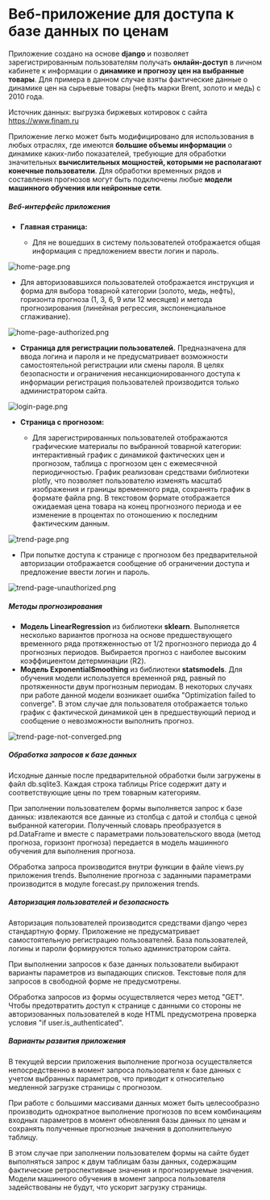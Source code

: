 # Веб-приложение для доступа к базе данных по ценам

Приложение создано на основе **django** и позволяет зарегистрированным пользователям получать **онлайн-доступ** в личном кабинете к информации о **динамике и прогнозу цен на выбранные товары**. Для примера в данном случае взяты фактические данные о динамике цен на сырьевые товары (нефть марки Brent, золото и медь) с 2010 года.

Источник данных: выгрузка биржевых котировок с сайта https://www.finam.ru

Приложение легко может быть модифицировано для использования в любых отраслях, где имеются **большие объемы информации** о динамике каких-либо показателей, требующие для обработки значительных **вычислительных мощностей, которыми не располагают конечные пользователи**. Для обработки временных рядов и составления прогнозов могут быть подключены любые **модели машинного обучения или нейронные сети**.

##### Веб-интерфейс приложения

- **Главная страница:**

  - Для не вошедших в систему пользователей отображается общая информация с предложением ввести логин и пароль.

![home-page.png](home-page.png)

  - Для авторизовавшихся пользователей отображается инструкция и форма для выбора товарной категории (золото, медь, нефть), горизонта прогноза (1, 3, 6, 9 или 12 месяцев) и метода прогнозирования (линейная регрессия, экспоненциальное сглаживание).

![home-page-authorized.png](home-page-authorized.png)

- **Страница для регистрации пользователей.** Предназначена для ввода логина и пароля и не предусматривает возможности самостоятельной регистрации или смены пароля. В целях безопасности и ограничения несанкционированного доступа к информации регистрация пользователей производится только администратором сайта.

![login-page.png](login-page.png)

- **Страница с прогнозом:**

  - Для зарегистрированных пользователей отображаются графические материалы по выбранной товарной категории: интерактивный график с динамикой фактических цен и прогнозом, таблица с прогнозом цен с ежемесячной периодичностью. График реализован средствами библиотеки plotly, что позволяет пользователю изменять масштаб изображения и границы временного ряда, сохранять график в формате файла png. В текстовом формате отображается ожидаемая цена товара на конец прогнозного периода и ее изменение в процентах по отоношению к последним фактическим данным.

![trend-page.png](trend-page.png)

  - При попытке доступа к странице с прогнозом без предварительной авторизации отображается сообщение об ограничении доступа и предложение ввести логин и пароль.

![trend-page-unauthorized.png](trend-page-unauthorized.png)

##### Методы прогнозирования

- **Модель LinearRegression** из библиотеки **sklearn**. Выполняется несколько вариантов прогноза на основе предшествующего временного ряда протяженностью от 1/2 прогнозного периода до 4 прогнозных периодов. Выбирается прогноз с наиболее высоким коэффициентом детерминации (R2).
- **Модель ExponentialSmoothing** из библиотеки **statsmodels**. Для обучения модели используется временной ряд, равный по протяженности двум прогнозным периодам. В некоторых случаях при работе данной модели возникает ошибка "Optimization failed to converge". В этом случае для пользователя отображается только график с фактической динамикой цен в предшествующий период и сообщение о невозможности выполнить прогноз.

![trend-page-not-converged.png](trend-page-not-converged.png)

##### Обработка запросов к базе данных

Исходные данные после предварительной обработки были загружены в файл db.sqlite3. Каждая строка таблицы Price содержит дату и соответствующие цены по трем товарным категориям.

При заполнении пользователем формы выполняется запрос к базе данных: извлекаются все данные из столбца с датой и столбца с ценой выбранной категории. Полученный словарь преобразуется в pd.DataFrame и вместе с параметрами пользовательского ввода (метод прогноза, горизонт прогноза) передается в модель машинного обучения для выполнения прогноза.

Обработка запроса производится внутри функции в файле views.py приложения trends. Выполнение прогноза с заданными параметрами производится в модуле forecast.py приложения trends.

##### Авторизация пользователей и безопасность

Авторизация пользователей производится средствами django через стандартную форму. Приложение не предусматривает самостоятельную регистрацию пользователей. База пользователей, логины и пароли формируются только администратором сайта.

При выполнении запросов к базе данных пользователи выбирают варианты параметров из выпадающих списков. Текстовые поля для запросов в свободной форме не предусмотрены.

Обработка запросов из формы осуществляется через метод "GET". Чтобы предотвратить доступ к странице с данными со стороны не авторизованных пользователей в коде HTML предусмотрена проверка условия "if user.is_authenticated".

##### Варианты развития приложения

В текущей версии приложения выполнение прогноза осуществляется непосредственно в момент запроса пользователя к базе данных с учетом выбранных параметров, что приводит к относительно медленной загрузке страницы с прогнозом.

При работе с большими массивами данных может быть целесообразно производить однократное выполнение прогнозов по всем комбинациям входных параметров в момент обновления базы данных по ценам и сохранять полученные прогнозные значения в дополнительную таблицу.

В этом случае при заполнении пользователем формы на сайте будет выполняться запрос к двум таблицам базы данных, содержащим фактические ретроспективные значения и прогнозируемые значения. Модели машинного обучения в момент запроса пользователя задействованы не будут, что ускорит загрузку страницы.
